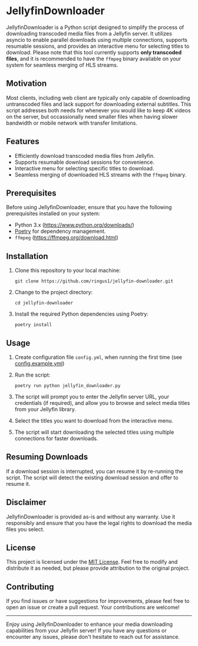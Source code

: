 # JellyfinDownloader

JellyfinDownloader is a Python script designed to simplify the process of downloading transcoded media files from a Jellyfin server. It utilizes asyncio to enable parallel downloads using multiple connections, supports resumable sessions, and provides an interactive menu for selecting titles to download. Please note that this tool currently supports **only transcoded files**, and it is recommended to have the `ffmpeg` binary available on your system for seamless merging of HLS streams.

## Motivation

Most clients, including web client are typically only capable of downloading untranscoded files and lack support for downloading external subtitles. This script addresses both needs for whenever you would like to keep 4K videos on the server, but occassionally need smaller files when having slower bandwidth or mobile network with transfer limitations.

## Features

- Efficiently download transcoded media files from Jellyfin.
- Supports resumable download sessions for convenience.
- Interactive menu for selecting specific titles to download.
- Seamless merging of downloaded HLS streams with the `ffmpeg` binary.

## Prerequisites

Before using JellyfinDownloader, ensure that you have the following prerequisites installed on your system:

- Python 3.x (https://www.python.org/downloads/)
- [Poetry](https://python-poetry.org/docs/#installation) for dependency management.
- `ffmpeg` (https://ffmpeg.org/download.html)

## Installation

1. Clone this repository to your local machine:

   ```shell
   git clone https://github.com/ringus1/jellyfin-downloader.git
   ```

2. Change to the project directory:

   ```shell
   cd jellyfin-downloader
   ```

3. Install the required Python dependencies using Poetry:

   ```shell
   poetry install
   ```

## Usage

1. Create configuration file `config.yml`, when running the first time (see [config.example.yml](config.example.yml))

2. Run the script:

   ```shell
   poetry run python jellyfin_downloader.py
   ```

3. The script will prompt you to enter the Jellyfin server URL, your credentials (if required), and allow you to browse and select media titles from your Jellyfin library.

4. Select the titles you want to download from the interactive menu.

5. The script will start downloading the selected titles using multiple connections for faster downloads.

## Resuming Downloads

If a download session is interrupted, you can resume it by re-running the script. The script will detect the existing download session and offer to resume it.

## Disclaimer

JellyfinDownloader is provided as-is and without any warranty. Use it responsibly and ensure that you have the legal rights to download the media files you select.

## License

This project is licensed under the [MIT License](LICENSE). Feel free to modify and distribute it as needed, but please provide attribution to the original project.

## Contributing

If you find issues or have suggestions for improvements, please feel free to open an issue or create a pull request. Your contributions are welcome!

---

Enjoy using JellyfinDownloader to enhance your media downloading capabilities from your Jellyfin server! If you have any questions or encounter any issues, please don't hesitate to reach out for assistance.
